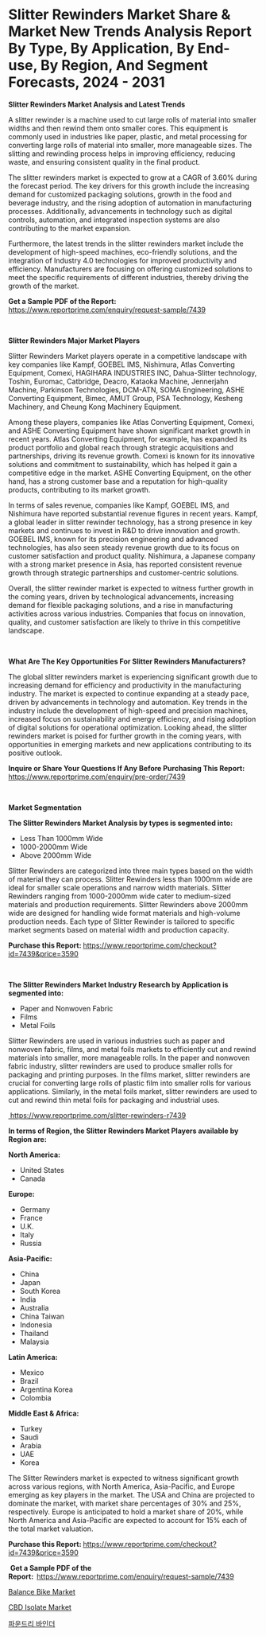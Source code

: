 <p><h1>Slitter Rewinders Market Share & Market New Trends Analysis Report By Type, By Application, By End-use, By Region, And Segment Forecasts, 2024 - 2031</h1></p><p><strong>Slitter Rewinders Market Analysis and Latest Trends</strong></p>
<p><p>A slitter rewinder is a machine used to cut large rolls of material into smaller widths and then rewind them onto smaller cores. This equipment is commonly used in industries like paper, plastic, and metal processing for converting large rolls of material into smaller, more manageable sizes. The slitting and rewinding process helps in improving efficiency, reducing waste, and ensuring consistent quality in the final product.</p><p>The slitter rewinders market is expected to grow at a CAGR of 3.60% during the forecast period. The key drivers for this growth include the increasing demand for customized packaging solutions, growth in the food and beverage industry, and the rising adoption of automation in manufacturing processes. Additionally, advancements in technology such as digital controls, automation, and integrated inspection systems are also contributing to the market expansion.</p><p>Furthermore, the latest trends in the slitter rewinders market include the development of high-speed machines, eco-friendly solutions, and the integration of Industry 4.0 technologies for improved productivity and efficiency. Manufacturers are focusing on offering customized solutions to meet the specific requirements of different industries, thereby driving the growth of the market.</p></p>
<p><strong>Get a Sample PDF of the Report:&nbsp;</strong> <a href="https://www.reportprime.com/enquiry/request-sample/7439">https://www.reportprime.com/enquiry/request-sample/7439</a></p>
<p>&nbsp;</p>
<p><strong>Slitter Rewinders Major Market Players</strong></p>
<p><p>Slitter Rewinders Market players operate in a competitive landscape with key companies like Kampf, GOEBEL IMS, Nishimura, Atlas Converting Equipment, Comexi, HAGIHARA INDUSTRIES INC, Dahua-Slitter technology, Toshin, Euromac, Catbridge, Deacro, Kataoka Machine, Jennerjahn Machine, Parkinson Technologies, DCM-ATN, SOMA Engineering, ASHE Converting Equipment, Bimec, AMUT Group, PSA Technology, Kesheng Machinery, and Cheung Kong Machinery Equipment.</p><p>Among these players, companies like Atlas Converting Equipment, Comexi, and ASHE Converting Equipment have shown significant market growth in recent years. Atlas Converting Equipment, for example, has expanded its product portfolio and global reach through strategic acquisitions and partnerships, driving its revenue growth. Comexi is known for its innovative solutions and commitment to sustainability, which has helped it gain a competitive edge in the market. ASHE Converting Equipment, on the other hand, has a strong customer base and a reputation for high-quality products, contributing to its market growth.</p><p>In terms of sales revenue, companies like Kampf, GOEBEL IMS, and Nishimura have reported substantial revenue figures in recent years. Kampf, a global leader in slitter rewinder technology, has a strong presence in key markets and continues to invest in R&D to drive innovation and growth. GOEBEL IMS, known for its precision engineering and advanced technologies, has also seen steady revenue growth due to its focus on customer satisfaction and product quality. Nishimura, a Japanese company with a strong market presence in Asia, has reported consistent revenue growth through strategic partnerships and customer-centric solutions.</p><p>Overall, the slitter rewinder market is expected to witness further growth in the coming years, driven by technological advancements, increasing demand for flexible packaging solutions, and a rise in manufacturing activities across various industries. Companies that focus on innovation, quality, and customer satisfaction are likely to thrive in this competitive landscape.</p></p>
<p>&nbsp;</p>
<p><strong>What Are The Key Opportunities For Slitter Rewinders Manufacturers?</strong></p>
<p><p>The global slitter rewinders market is experiencing significant growth due to increasing demand for efficiency and productivity in the manufacturing industry. The market is expected to continue expanding at a steady pace, driven by advancements in technology and automation. Key trends in the industry include the development of high-speed and precision machines, increased focus on sustainability and energy efficiency, and rising adoption of digital solutions for operational optimization. Looking ahead, the slitter rewinders market is poised for further growth in the coming years, with opportunities in emerging markets and new applications contributing to its positive outlook.</p></p>
<p><strong>Inquire or Share Your Questions If Any Before Purchasing This Report:</strong> <a href="https://www.reportprime.com/enquiry/pre-order/7439">https://www.reportprime.com/enquiry/pre-order/7439</a></p>
<p>&nbsp;</p>
<p><strong>Market Segmentation</strong></p>
<p><strong>The Slitter Rewinders Market Analysis by types is segmented into:</strong></p>
<p><ul><li>Less Than 1000mm Wide</li><li>1000-2000mm Wide</li><li>Above 2000mm Wide</li></ul></p>
<p><p>Slitter Rewinders are categorized into three main types based on the width of material they can process. Slitter Rewinders less than 1000mm wide are ideal for smaller scale operations and narrow width materials. Slitter Rewinders ranging from 1000-2000mm wide cater to medium-sized materials and production requirements. Slitter Rewinders above 2000mm wide are designed for handling wide format materials and high-volume production needs. Each type of Slitter Rewinder is tailored to specific market segments based on material width and production capacity.</p></p>
<p><strong>Purchase this Report:&nbsp;</strong><a href="https://www.reportprime.com/checkout?id=7439&price=3590">https://www.reportprime.com/checkout?id=7439&price=3590</a></p>
<p>&nbsp;</p>
<p><strong>The Slitter Rewinders Market Industry Research by Application is segmented into:</strong></p>
<p><ul><li>Paper and Nonwoven Fabric</li><li>Films</li><li>Metal Foils</li></ul></p>
<p><p>Slitter Rewinders are used in various industries such as paper and nonwoven fabric, films, and metal foils markets to efficiently cut and rewind materials into smaller, more manageable rolls. In the paper and nonwoven fabric industry, slitter rewinders are used to produce smaller rolls for packaging and printing purposes. In the films market, slitter rewinders are crucial for converting large rolls of plastic film into smaller rolls for various applications. Similarly, in the metal foils market, slitter rewinders are used to cut and rewind thin metal foils for packaging and industrial uses.</p></p>
<p><a href="https://www.reportprime.com/slitter-rewinders-r7439">&nbsp;https://www.reportprime.com/slitter-rewinders-r7439</a></p>
<p><strong>In terms of Region, the Slitter Rewinders Market Players available by Region are:</strong></p>
<p>
    <p> <strong> North America: </strong>
        <ul>
            <li>United States</li>
            <li>Canada</li>
        </ul>
        </p> 
    <p> <strong> Europe: </strong>
        <ul>
            <li>Germany</li>
            <li>France</li>
            <li>U.K.</li>
            <li>Italy</li>
            <li>Russia</li>
        </ul>
        </p> 
    <p> <strong> Asia-Pacific: </strong>
        <ul>
            <li>China</li>
            <li>Japan</li>
            <li>South Korea</li>
            <li>India</li>
            <li>Australia</li>
            <li>China Taiwan</li>
            <li>Indonesia</li>
            <li>Thailand</li>
            <li>Malaysia</li>
        </ul>
        </p> 
    <p> <strong> Latin America: </strong>
        <ul>
            <li>Mexico</li>
            <li>Brazil</li>
            <li>Argentina Korea</li>
            <li>Colombia</li>
        </ul>
        </p> 
    <p> <strong> Middle East & Africa: </strong>
        <ul>
            <li>Turkey</li>
            <li>Saudi</li>
            <li>Arabia</li>
            <li>UAE</li>
            <li>Korea</li>
        </ul>
    </p>
    </p>
<p><p>The Slitter Rewinders market is expected to witness significant growth across various regions, with North America, Asia-Pacific, and Europe emerging as key players in the market. The USA and China are projected to dominate the market, with market share percentages of 30% and 25%, respectively. Europe is anticipated to hold a market share of 20%, while North America and Asia-Pacific are expected to account for 15% each of the total market valuation.</p></p>
<p><strong>Purchase this Report: </strong><a href="https://www.reportprime.com/checkout?id=7439&price=3590">https://www.reportprime.com/checkout?id=7439&price=3590</a></p>
<p>&nbsp;<strong>Get a Sample PDF of the Report:&nbsp;&nbsp;</strong><a href="https://www.reportprime.com/enquiry/request-sample/7439">https://www.reportprime.com/enquiry/request-sample/7439</a></p>
<p><strong></strong></p>
<p><p><a href="https://www.linkedin.com/pulse/decoding-balance-bike-market-deep-dive-latest-trends-segmentation-gww0f?trackingId=s%2FdhHAEBjZaW8%2BvbF2FVaA%3D%3D">Balance Bike Market</a></p><p><a href="https://www.linkedin.com/pulse/cbd-isolate-market-size-reflecting-forecast-till-2031-bvvne?trackingId=SDm3J4NpcVXUNAePpRjUaA%3D%3D">CBD Isolate Market</a></p><p><a href="https://medium.com/@conormarvin1936/%EC%A3%BC%EC%A1%B0-%EB%B0%94%EC%9D%B8%EB%8D%94-%EC%8B%9C%EC%9E%A5-%EC%84%B1%EA%B3%B5%EC%A0%81%EC%9D%B8-%EB%B9%84%EC%A6%88%EB%8B%88%EC%8A%A4-%EC%A0%84%EB%9E%B5%EC%9D%98-%EC%97%B4%EC%87%A0-2031%EB%85%84%EA%B9%8C%EC%A7%80%EC%9D%98-%EC%98%88%EC%B8%A1-1c4d521f7cec">파운드리 바인더</a></p></p>